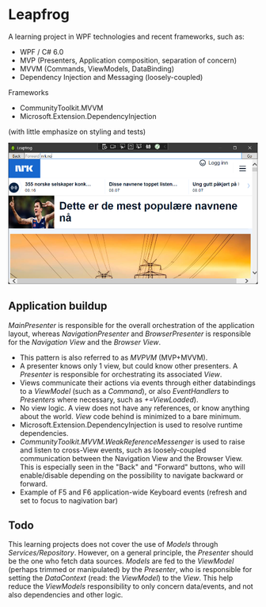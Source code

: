 # Leapfrog

A learning project in WPF technologies and recent frameworks, such as:

- WPF / C# 6.0
- MVP (Presenters, Application composition, separation of concern)
- MVVM (Commands, ViewModels, DataBinding)
- Dependency Injection and Messaging (loosely-coupled)

Frameworks
- CommunityToolkit.MVVM
- Microsoft.Extension.DependencyInjection

(with little emphasize on styling and tests)

![GitHub Logo](/leapfrog.png)

## Application buildup

*MainPresenter* is responsible for the overall orchestration of the application layout, whereas *NavigationPresenter* and *BrowserPresenter* is responsible for the *Navigation View* and the *Browser View*.

- This pattern is also referred to as *MVPVM* (MVP+MVVM).
- A presenter knows only 1 view, but could know other presenters. A *Presenter* is responsible for orchestrating its associated *View*.
- Views communicate their actions via events through either databindings to a *ViewModel* (such as a *Command*), or also *EventHandlers* to *Presenters* where necessary, such as *+=ViewLoaded*).
- No view logic. A view does not have any references, or know anything about the world. *View* code behind is minimized to a bare minimum.
- Microsoft.Extension.DependencyInjection is used to resolve runtime dependencies.
- *CommunityToolkit.MVVM.WeakReferenceMessenger* is used to raise and listen to cross-View events, such as loosely-coupled communication between the Navigation View and the Browser View. This is especially seen in the "Back" and "Forward" buttons, who will enable/disable depending on the possibility to navigate backward or forward.
- Example of F5 and F6 application-wide Keyboard events (refresh and set to focus to nagivation bar)

## Todo
This learning projects does not cover the use of *Models* through *Services/Repository*. However, on a general principle, the *Presenter* should be the one who fetch data sources. *Models* are fed to the *ViewModel* (perhaps trimmed or manipulated) by the *Presenter*, who is responsible for setting the *DataContext* (read: the *ViewModel*) to the *View*. This help reduce the *ViewModels* responsibility to only concern data/events, and not also dependencies and other logic.
